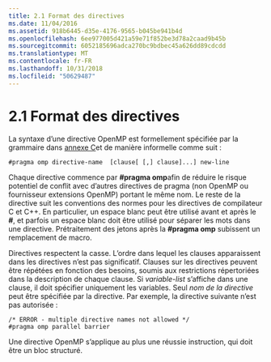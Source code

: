 ```yaml
---
title: 2.1 Format des directives
ms.date: 11/04/2016
ms.assetid: 918b6445-d35e-4176-9565-b045be941b4d
ms.openlocfilehash: 6ee977005d421a59e71f852be3d78a2caad9b45b
ms.sourcegitcommit: 6052185696adca270bc9bdbec45a626dd89cdcdd
ms.translationtype: MT
ms.contentlocale: fr-FR
ms.lasthandoff: 10/31/2018
ms.locfileid: "50629487"
---
```

# <a name="21-directive-format"></a>2.1 Format des directives

La syntaxe d’une directive OpenMP est formellement spécifiée par la grammaire dans [annexe C](../../parallel/openmp/c-openmp-c-and-cpp-grammar.md)et de manière informelle comme suit :

```
#pragma omp directive-name  [clause[ [,] clause]...] new-line
```

Chaque directive commence par **#pragma omp**afin de réduire le risque potentiel de conflit avec d’autres directives de pragma (non OpenMP ou fournisseur extensions OpenMP) portant le même nom. Le reste de la directive suit les conventions des normes pour les directives de compilateur C et C++. En particulier, un espace blanc peut être utilisé avant et après le **#**, et parfois un espace blanc doit être utilisé pour séparer les mots dans une directive. Prétraitement des jetons après la **#pragma omp** subissent un remplacement de macro.

Directives respectent la casse. L’ordre dans lequel les clauses apparaissent dans les directives n’est pas significatif. Clauses sur les directives peuvent être répétées en fonction des besoins, soumis aux restrictions répertoriées dans la description de chaque clause. Si *variable-list* s’affiche dans une clause, il doit spécifier uniquement les variables. Seul *nom de la directive* peut être spécifiée par la directive.  Par exemple, la directive suivante n’est pas autorisée :

```
/* ERROR - multiple directive names not allowed */
#pragma omp parallel barrier
```

Une directive OpenMP s’applique au plus une réussie instruction, qui doit être un bloc structuré.